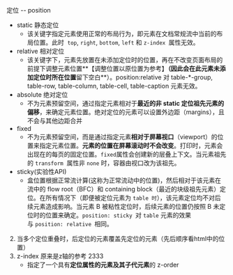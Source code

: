 定位 -- position

- static 静态定位
  - 该关键字指定元素使用正常的布局行为，即元素在文档常规流中当前的布局位置。此时  `top`, `right`, `bottom`, `left` 和 `z-index `属性无效。 
- relative 相对定位
  - 该关键字下，元素先放置在未添加定位时的位置，再在不改变页面布局的前提下调整元素位置**【调整位置以原位置为参考】**（因此会在此元素未添加定位时所在位置**留下空白**）。position:relative 对 table-*-group, table-row, table-column, table-cell, table-caption 元素无效。 
- absolute  绝对定位
  - 不为元素预留空间，通过指定元素相对于**最近的非 static 定位祖先元素的偏移**，来确定元素位置。绝对定位的元素可以设置外边距（margins），且不会与其他边距合并 
- fixed
  - 不为元素预留空间，而是通过指定元素**相对于屏幕视口**（viewport）的位置来指定元素位置。**元素的位置在屏幕滚动时不会改变**。打印时，元素会出现在的每页的固定位置。`fixed`属性会创建新的层叠上下文。当元素祖先的 `transform`  属性非 `none` 时，容器由视口改为该祖先。 
- sticky(实验性API)
  - 盒位置根据正常流计算(这称为正常流动中的位置)，然后相对于该元素在流中的 flow root（BFC）和 containing block（最近的块级祖先元素）定位。在所有情况下（即便被定位元素为 `table 时`），该元素定位均不对后续元素造成影响。当元素 B 被粘性定位时，后续元素的位置仍按照 B 未定位时的位置来确定。`position: sticky `对 `table` 元素的效果与 `position: relative `相同。 

2. 当多个定位重叠时，后定位的元素覆盖先定位的元素（先后顺序看html中的位置）
3. z-index  原来是z轴的参考 2333
   - 指定了一个具有**定位属性的元素及其子代元素**的 z-order 

